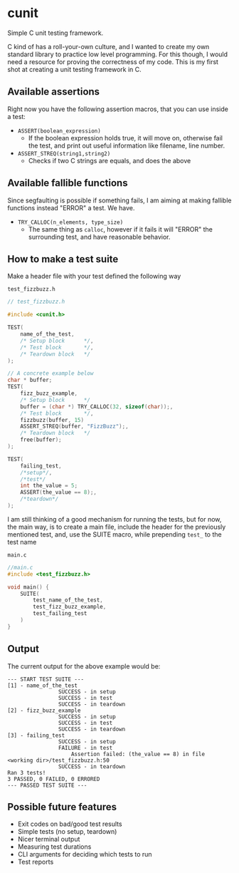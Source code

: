 # cunit

Simple C unit testing framework.

C kind of has a roll-your-own culture, and I wanted to create my own standard library to practice low level programming. For this though, I would need a resource for proving the correctness of my code. This is my first shot at creating a unit testing framework in C.

## Available assertions

Right now you have the following assertion macros, that you can use inside a test:
- `ASSERT(boolean_expression)`
    - If the boolean expression holds true, it will move on, otherwise fail the test, and print out useful information like filename, line number.
- `ASSERT_STREQ(string1,string2)`
    - Checks if two C strings are equals, and does the above

## Available fallible functions

Since segfaulting is possible if something fails, I am aiming at making fallible functions instead "ERROR" a test. We have.
- `TRY_CALLOC(n_elements, type_size)`
    - The same thing as `calloc`, however if it fails it will "ERROR" the surrounding test, and have reasonable behavior.

## How to make a test suite

Make a header file with your test defined the following way

`test_fizzbuzz.h`
```c
// test_fizzbuzz.h

#include <cunit.h>

TEST(
    name_of_the_test,
    /* Setup block      */,
    /* Test block       */,
    /* Teardown block   */
);

// A concrete example below
char * buffer;
TEST(
    fizz_buzz_example,
    /* Setup block      */
    buffer = (char *) TRY_CALLOC(32, sizeof(char));,
    /* Test block       */,
    fizzbuzz(buffer, 15)
    ASSERT_STREQ(buffer, "FizzBuzz");,
    /* Teardown block   */
    free(buffer);
);

TEST(
    failing_test,
    /*setup*/,
    /*test*/
    int the_value = 5;
    ASSERT(the_value == 8);,
    /*teardown*/
);

```

I am still thinking of a good mechanism for running the tests, but for now, the main way, is to create a main file, include the header for the previously mentioned test, and, use the SUITE macro, while prepending `test_` to the test name

`main.c`
```c
//main.c
#include <test_fizzbuzz.h>

void main() {
    SUITE(
        test_name_of_the_test,
        test_fizz_buzz_example,
        test_failing_test
    )
}
```

## Output
The current output for the above example would be:

```
--- START TEST SUITE ---
[1] - name_of_the_test
                SUCCESS - in setup
                SUCCESS - in test
                SUCCESS - in teardown
[2] - fizz_buzz_example
                SUCCESS - in setup
                SUCCESS - in test
                SUCCESS - in teardown
[3] - failing_test
                SUCCESS - in setup
                FAILURE - in test
                    Assertion failed: (the_value == 8) in file <working dir>/test_fizzbuzz.h:50
                SUCCESS - in teardown
Ran 3 tests!
3 PASSED, 0 FAILED, 0 ERRORED
--- PASSED TEST SUITE ---
```


## Possible future features
- Exit codes on bad/good test results
- Simple tests (no setup, teardown)
- Nicer terminal output
- Measuring test durations
- CLI arguments for deciding which tests to run
- Test reports